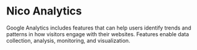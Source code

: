 # Nico Analytics
Google Analytics includes features that can help users identify trends and patterns in how visitors engage with their websites. Features enable data collection, analysis, monitoring, and visualization.
